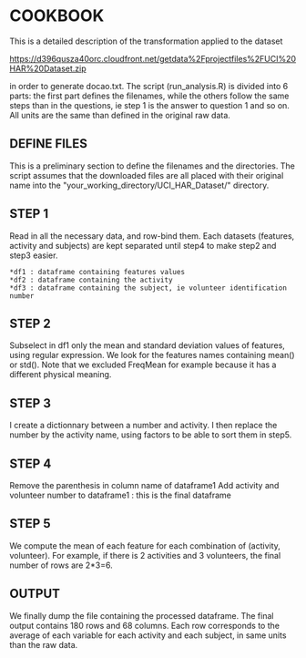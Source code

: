 # COOKBOOK

This is a detailed description of the transformation applied to the dataset

https://d396qusza40orc.cloudfront.net/getdata%2Fprojectfiles%2FUCI%20HAR%20Dataset.zip

in order to generate docao.txt. The script (run_analysis.R) is divided into 6 parts: the first part defines the filenames, while the others follow the same steps than in the questions, ie step 1 is the answer to question 1 and so on. All units are the same than defined in the original raw data.

## DEFINE FILES
This is a preliminary section to define the filenames and the directories. The script assumes that the downloaded files are all placed with their original name into the "your_working_directory/UCI_HAR_Dataset/" directory.


## STEP 1
Read in all the necessary data, and row-bind them. Each datasets (features, activity and subjects) are kept separated until step4 to make step2 and step3 easier.

	*df1 : dataframe containing features values
	*df2 : dataframe containing the activity 
	*df3 : dataframe containing the subject, ie volunteer identification number

## STEP 2
Subselect in df1 only the mean and standard deviation values of features, using regular expression. We look for the features names containing mean() or std(). Note that we excluded FreqMean for example because it has a different physical meaning.

## STEP 3
I create a dictionnary between a number and activity. I then replace the number by the activity name, using factors to be able to sort them in step5.

## STEP 4
Remove the parenthesis in column name of dataframe1
Add activity and volunteer number to dataframe1 : this is the final dataframe

## STEP 5
We compute the mean of each feature for each combination of (activity, volunteer). For example, if there is 2 activities and 3 volunteers, the final number of rows are 2*3=6.

## OUTPUT
We finally dump the file containing the processed dataframe. The final output contains 180 rows and 68 columns. Each row corresponds to the average of each variable for each activity and each subject, in same units than the raw data.

